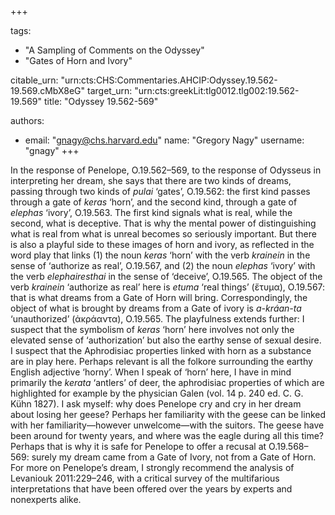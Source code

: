 +++

tags:
- "A Sampling of Comments on the Odyssey"
- "Gates of Horn and Ivory"

citable_urn: "urn:cts:CHS:Commentaries.AHCIP:Odyssey.19.562-19.569.cMbX8eG"
target_urn: "urn:cts:greekLit:tlg0012.tlg002:19.562-19.569"
title: "Odyssey 19.562-569"

authors:
- email: "gnagy@chs.harvard.edu"
  name: "Gregory Nagy"
  username: "gnagy"
+++

<p>In the response of Penelope, O.19.562–569, to the response of Odysseus in interpreting her dream, she says that there are two kinds of dreams, passing through two kinds of <em>pulai</em> ‘gates’, O.19.562: the first kind passes through a gate of <em>keras</em> ‘horn’, and the second kind, through a gate of <em>elephas</em> ‘ivory’, O.19.563. The first kind signals what is real, while the second, what is deceptive. That is why the mental power of distinguishing what is real from what is unreal becomes so seriously important. But there is also a playful side to these images of horn and ivory, as reflected in the word play that links (1) the noun <em>keras</em> ‘horn’ with the verb <em>krainein</em> in the sense of ‘authorize as real’, O.19.567, and (2) the noun <em>elephas</em> ‘ivory’ with the verb <em>elephairesthai</em> in the sense of ‘deceive’, O.19.565. The object of the verb <em>krainein</em> ‘authorize as real’ here is <em>etuma</em> ‘real things’ (ἔτυμα), O.19.567: that is what dreams from a Gate of Horn will bring. Correspondingly, the object of what is brought by dreams from a Gate of ivory is <em>a-kráan-ta</em> ‘unauthorized’ (ἀκράαντα), O.19.565. The playfulness extends further: I suspect that the symbolism of <em>keras</em> ‘horn’ here involves not only the elevated sense of ‘authorization’ but also the earthy sense of sexual desire. I suspect that the Aphrodisiac properties linked with horn as a substance are in play here. Perhaps relevant is all the folkore surrounding the earthy English adjective ‘horny’. When I speak of ‘horn’ here, I have in mind primarily the <em>kerata</em> ‘antlers’ of deer, the aphrodisiac properties of which are highlighted for example by the physician Galen (vol. 14 p. 240 ed. C. G. Kühn 1827). I ask myself: why does Penelope cry and cry in her dream about losing her geese? Perhaps her familiarity with the geese can be linked with her familiarity—however unwelcome—with the suitors. The geese have been around for twenty years, and where was the eagle during all this time? Perhaps that is why it is safe for Penelope to offer a recusal at O.19.568–569: surely my dream came from a Gate of Ivory, not from a Gate of Horn. For more on Penelope’s dream, I strongly recommend the analysis of Levaniouk 2011:229–246, with a critical survey of the multifarious interpretations that have been offered over the years by experts and nonexperts alike.  </p>